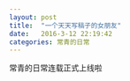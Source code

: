 ```yaml
---
layout: post
title:  "一个天天写稿子的女朋友"
date:   2016-3-12 22:19:42 
categories: 常青的日常
---
```

常青的日常连载正式上线啦